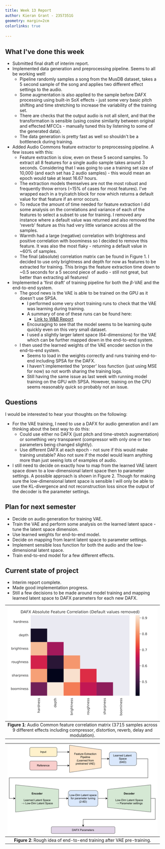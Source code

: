 ```yaml
---
title: Week 13 Report
author: Kieran Grant - 2357351G
geometry: margin=2cm
colorlinks: true

---
```


## What I've done this week
- Submitted final draft of interim report.
- Implemented data generation and preprocessing pipeline. Seems to all be working well!
  - Pipeline randomly samples a song from the MusDB dataset, takes a 5 second sample of the song and applies two different effect settings to the audio.
  - Some augmentation is also applied to the sample before DAFX processing using built-in SoX effects - just some very basic pitch shifting and time stretching to increase the variability of the training set.
  - There are checks that the output audio is not all silent, and that the transformation is sensible (using cosine similarity between original and effected MFCCs - manually tuned this by listening to some of the generated data).
  - The data generation is pretty fast as well so shouldn't be a bottleneck during training.
- Added Audio Commons feature extractor to preprocessing pipeline. A few issues with this:
  - Feature extraction is slow, even on these 5 second samples. To extract all 8 features for a single audio sample takes around 3 seconds. Considering that I was going to use a training set size of 10,000 (and each set has 2 audio samples) - this would mean an epoch would take at least 16.67 hours.
  - The extraction models themselves are not the most robust and frequently throw errors (~15% of cases for most features). I've wrapped each in a try/catch block for now which returns a default value for that feature if an error occurs.
  - To reduce the amount of time needed for feature extraction I did some analysis on the correlations and variance of each of the features to select a subset to use for training. I removed any instance where a default value was returned and also removed the 'reverb' feature as this had very little variance across all the samples.
  - Warmth had a large (negative) correlation with brightness and positive correlation with boominess so I decided to remove this feature. It was also the most flaky - returning a default value in ~60% of samples.
  - The final (absolute) correlation matrix can be found in Figure 1. I decided to use only brightness and depth for now as features to be extracted for training. This brings the feature extraction time down to ~0.5 seconds for a 5 second piece of audio - still not great, but better than extracting all features!
- Implemented a 'first draft' of training pipeline for both the $\beta$-VAE and the end-to-end system.
  - The good news is the VAE is able to be trained on the GPU as it doesn't use SPSA.
    - I performed some very short training runs to check that the VAE was learning during training.
    - A summary of one of these runs can be found here: 
      - [Link to W&B Report](https://wandb.ai/kieran-grant/Level5VAETraining/reports/VAE-Model-Training--VmlldzozMTYzOTY4?accessToken=oaaze9dtv3gr12mvhqe7d5hpwxkg6ybdmt76pckkycwj89udq5lb77oxgx3bzc2h)
    - Encouraging to see that the model seems to be learning quite quickly even on this very small dataset.
    - I used a slightly larger latent space (64-dimensions) for the VAE which can be further mapped down in the end-to-end system.
  - I then used the learned weights of the VAE encoder section in the end-to-end system.
    - Seems to load in the weights correctly and runs training end-to-end including SPSA for the DAFX.
    - I haven't implemented the 'proper' loss function (just using MSE for now) so not worth sharing the training logs.
    - Still having the same issue as last week with running model training on the GPU with SPSA. However, training on the CPU seems reasonably quick so probably not an issue.

## Questions
I would be interested to hear your thoughts on the following:

- For the VAE training, I need to use a DAFX for audio generation and I am thinking about the best way to do this:
  - Could use either no DAFX (just pitch and time-stretch augmentation) or something very transparent (compressor with only one or two parameters being changed slightly).
  - Use different DAFX at each epoch - not sure if this would make training unstable? Also not sure if the model would learn anything more than just seeing lots of examples of audio. 
- I still need to decide on exactly how to map from the learned VAE latent space down to a low-dimensional latent space then to parameter settings. A possible approach is shown in Figure 2. Though for making sure the low-dimensional latent space is sensible I will only be able to use the KL-divergence and not reconstruction loss since the output of the decoder is the parameter settings.

## Plan for next semester
- Decide on audio generation for training VAE.
- Train the VAE and perform some analysis on the learned latent space - tune the latent space dimension.
- Use learned weights for end-to-end model.
- Decide on mapping from learnt latent space to parameter settings.
- Implement sensible loss function for both the audio and the low-dimensional latent space.
- Train end-to-end model for a few different effects.

## Current state of project
- Interim report complete.
- Made good implementation progress.
- Still a few decisions to be made around model training and mapping learned latent space to DAFX parameters for each new DAFX.

|![-](AbsFeatureCorrelationFiltered.svg)
| :--: |
| **Figure 1**: Audio Common feature correlation matrix (3715 samples across 9 different effects including compressor, distortion, reverb, delay and modulation).

|![-](end-to-end.svg)
| :--: |
| **Figure 2**: Rough idea of end-to-end training after VAE pre-training.  